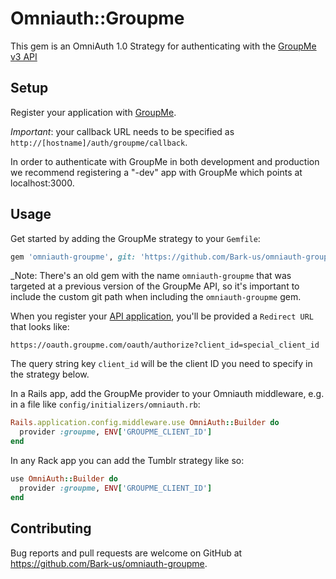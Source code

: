 # Omniauth::Groupme

This gem is an OmniAuth 1.0 Strategy for authenticating with the [GroupMe v3 API](https://dev.groupme.com/docs/v3)

## Setup

Register your application with [GroupMe](https://dev.groupme.com/applications).

*Important*: your callback URL needs to be specified as `http://[hostname]/auth/groupme/callback`.

In order to authenticate with GroupMe in both development and production we recommend
registering a "-dev" app with GroupMe which points at localhost:3000.

## Usage

Get started by adding the GroupMe strategy to your `Gemfile`:

```ruby
gem 'omniauth-groupme', git: 'https://github.com/Bark-us/omniauth-groupme'
```

_Note: There's an old gem with the name `omniauth-groupme` that was targeted at
a previous version of the GroupMe API, so it's important to include the custom
git path when including the `omniauth-groupme` gem.

When you register your [API
application](https://dev.groupme.com/applications), you'll be provided a
`Redirect URL` that looks like:

```
https://oauth.groupme.com/oauth/authorize?client_id=special_client_id
```

The query string key `client_id` will be the client ID you need to specify in
the strategy below.

In a Rails app, add the GroupMe provider to your Omniauth middleware, e.g.
in a file like `config/initializers/omniauth.rb`:

```ruby
Rails.application.config.middleware.use OmniAuth::Builder do
  provider :groupme, ENV['GROUPME_CLIENT_ID']
end
```

In any Rack app you can add the Tumblr strategy like so:

```ruby
use OmniAuth::Builder do
  provider :groupme, ENV['GROUPME_CLIENT_ID']
end
```

## Contributing

Bug reports and pull requests are welcome on GitHub at https://github.com/Bark-us/omniauth-groupme.


